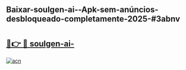 ## Baixar-soulgen-ai--Apk-sem-anúncios-desbloqueado-completamente-2025-#3abnv

# <h2><a href="https://ainizakaria.my?title=soulgen-ai-&ref=20M">🔗👉 🔴 soulgen-ai-</a></h2>

[![acn](https://github.com/user-attachments/assets/0f9c940e-d8b0-45ae-aac7-cd30a18b3e1c)](https://ainizakaria.my?title=soulgen-ai-&ref=20M)


